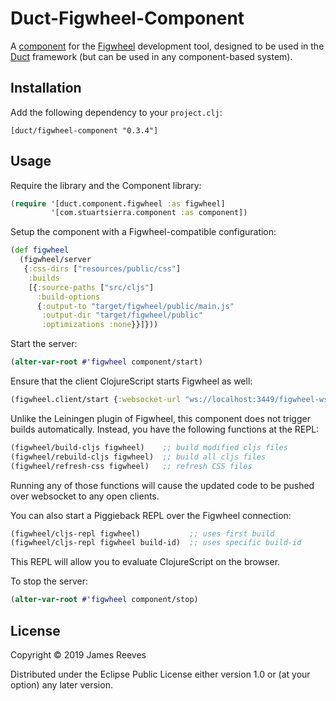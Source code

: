# Duct-Figwheel-Component

A [component][] for the [Figwheel][] development tool, designed to be
used in the [Duct][] framework (but can be used in any component-based
system).

[component]: https://github.com/stuartsierra/component
[figwheel]:  https://github.com/bhauman/lein-figwheel
[duct]:      https://github.com/weavejester/duct

## Installation

Add the following dependency to your `project.clj`:

    [duct/figwheel-component "0.3.4"]

## Usage

Require the library and the Component library:

```clojure
(require '[duct.component.figwheel :as figwheel]
         '[com.stuartsierra.component :as component])
```

Setup the component with a Figwheel-compatible configuration:

```clojure
(def figwheel
  (figwheel/server
   {:css-dirs ["resources/public/css"]
    :builds
    [{:source-paths ["src/cljs"]
      :build-options
      {:output-to "target/figwheel/public/main.js"
       :output-dir "target/figwheel/public"
       :optimizations :none}}]}))
```

Start the server:

```clojure
(alter-var-root #'figwheel component/start)
```

Ensure that the client ClojureScript starts Figwheel as well:

```clojure
(figwheel.client/start {:websocket-url "ws://localhost:3449/figwheel-ws"})
```

Unlike the Leiningen plugin of Figwheel, this component does not
trigger builds automatically. Instead, you have the following
functions at the REPL:

```clojure
(figwheel/build-cljs figwheel)    ;; build modified cljs files
(figwheel/rebuild-cljs figwheel)  ;; build all cljs files
(figwheel/refresh-css figwheel)   ;; refresh CSS files
```

Running any of those functions will cause the updated code to be
pushed over websocket to any open clients.

You can also start a Piggieback REPL over the Figwheel connection:

```clojure
(figwheel/cljs-repl figwheel)           ;; uses first build
(figwheel/cljs-repl figwheel build-id)  ;; uses specific build-id
```

This REPL will allow you to evaluate ClojureScript on the browser.

To stop the server:

```clojure
(alter-var-root #'figwheel component/stop)
```

## License

Copyright © 2019 James Reeves

Distributed under the Eclipse Public License either version 1.0 or (at
your option) any later version.
